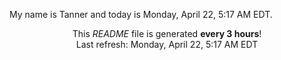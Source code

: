 My name is Tanner and today is Monday, April 22, 5:17 AM EDT.

<p align="center">This <i>README</i> file is generated <b>every 3 hours</b>!</br>Last refresh: Monday, April 22, 5:17 AM EDT<br /></p>
